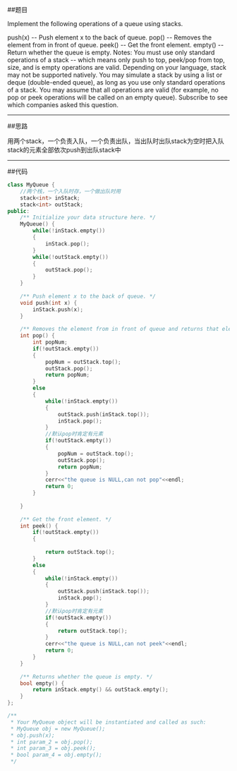 ##题目

Implement the following operations of a queue using stacks.

push(x) -- Push element x to the back of queue.
pop() -- Removes the element from in front of queue.
peek() -- Get the front element.
empty() -- Return whether the queue is empty.
Notes:
You must use only standard operations of a stack -- which means only push to top, peek/pop from top, size, and is empty operations are valid.
Depending on your language, stack may not be supported natively. You may simulate a stack by using a list or deque (double-ended queue), as long as you use only standard operations of a stack.
You may assume that all operations are valid (for example, no pop or peek operations will be called on an empty queue).
Subscribe to see which companies asked this question.

------

##思路

用两个stack，一个负责入队，一个负责出队，当出队时出队stack为空时把入队stack的元素全部依次push到出队stack中

------

##代码

```cpp
class MyQueue {
    //两个栈，一个入队时存，一个做出队时用
    stack<int> inStack;
    stack<int> outStack;
public:
    /** Initialize your data structure here. */
    MyQueue() {
        while(!inStack.empty())
        {
            inStack.pop();
        }
        while(!outStack.empty())
        {
            outStack.pop();
        }
    }
    
    /** Push element x to the back of queue. */
    void push(int x) {
        inStack.push(x);
    }
    
    /** Removes the element from in front of queue and returns that element. */
    int pop() {
        int popNum;
        if(!outStack.empty())
        {
            popNum = outStack.top();
            outStack.pop();
            return popNum;
        }
        else
        {
            while(!inStack.empty())
            {
                outStack.push(inStack.top());
                inStack.pop();
            }
            //默认pop时肯定有元素
            if(!outStack.empty())
            {
                popNum = outStack.top();
                outStack.pop();
                return popNum;
            }
            cerr<<"the queue is NULL,can not pop"<<endl;
            return 0;
        }
        
    }
    
    /** Get the front element. */
    int peek() {
        if(!outStack.empty())
        {
            
            return outStack.top();
        }
        else
        {
            while(!inStack.empty())
            {
                outStack.push(inStack.top());
                inStack.pop();
            }
            //默认pop时肯定有元素
            if(!outStack.empty())
            {
                return outStack.top();
            }
            cerr<<"the queue is NULL,can not peek"<<endl;
            return 0;
        }
    }
    
    /** Returns whether the queue is empty. */
    bool empty() {
        return inStack.empty() && outStack.empty();
    }
};

/**
 * Your MyQueue object will be instantiated and called as such:
 * MyQueue obj = new MyQueue();
 * obj.push(x);
 * int param_2 = obj.pop();
 * int param_3 = obj.peek();
 * bool param_4 = obj.empty();
 */
```